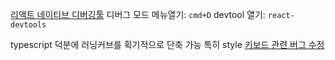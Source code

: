 [리액트 네이티브 디버깅툴](https://1nnovator.tistory.com/78)
디버그 모드 메뉴열기: `cmd+D`
devtool 열기: `react-devtools`

typescript 덕분에 러닝커브를 획기적으로 단축 가능 특히 style
[키보드 관련 버그 수정](https://stackoverflow.com/questions/51606099/how-to-detect-when-keyboard-is-opened-or-closed-in-react-native)

